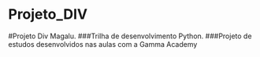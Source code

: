 # Projeto_DIV
#Projeto Div Magalu.
###Trilha de desenvolvimento Python.
###Projeto de estudos desenvolvidos nas aulas com a Gamma Academy
